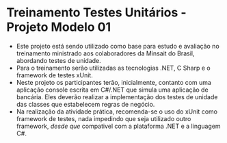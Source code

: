 # Treinamento Testes Unitários - Projeto Modelo 01
* Este projeto está sendo utilizado como base para estudo e avaliação no treinamento ministrado aos colaboradores da Minsait do Brasil, abordando testes de unidade.
* Para o treinamento serão utilizadas as tecnologias .NET, C Sharp e o framework de testes xUnit.
* Neste projeto os participantes terão, inicialmente, contanto com uma aplicação console escrita em C#/.NET que simula uma aplicação de bancária. Eles deverão realizar a implementação dos testes de unidade das classes que estabelecem regras de negócio.
* Na realização da atividade prática, recomenda-se o uso do xUnit como framework de testes, nada impedindo que seja utilizado outro framework, _*desde que*_ compativel com a plataforma .NET e a linguagem C#.
